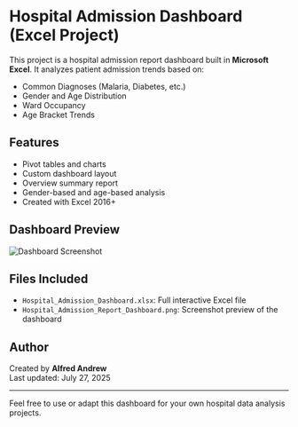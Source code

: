 # Hospital Admission Dashboard (Excel Project)

This project is a hospital admission report dashboard built in **Microsoft Excel**. It analyzes patient admission trends based on:

- Common Diagnoses (Malaria, Diabetes, etc.)
- Gender and Age Distribution
- Ward Occupancy
- Age Bracket Trends

## Features

- Pivot tables and charts
- Custom dashboard layout
- Overview summary report
- Gender-based and age-based analysis
- Created with Excel 2016+

## Dashboard Preview

![Dashboard Screenshot](Hospital_Admission_Report_Dashboard.png)

## Files Included

- `Hospital_Admission_Dashboard.xlsx`: Full interactive Excel file
- `Hospital_Admission_Report_Dashboard.png`: Screenshot preview of the dashboard

## Author

Created by **Alfred Andrew**  
Last updated: July 27, 2025

---

Feel free to use or adapt this dashboard for your own hospital data analysis projects.
